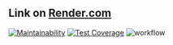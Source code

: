 ## Link on [Render.com](https://dashboard.render.com/web/srv-ckrp9n85vl2c7385tfrg/deploys/dep-ckrp9ng5vl2c7385tg4g) 

[![Maintainability](https://api.codeclimate.com/v1/badges/9955a851b1e01050a0f5/maintainability)](https://codeclimate.com/github/EkaterinaKonst/python-project-52/maintainability)
[![Test Coverage](https://api.codeclimate.com/v1/badges/9955a851b1e01050a0f5/test_coverage)](https://codeclimate.com/github/EkaterinaKonst/python-project-52/test_coverage)
![workflow](https://github.com/EkaterinaKonst/python-project-52/actions/workflows/run_tests.yml/badge.svg)
